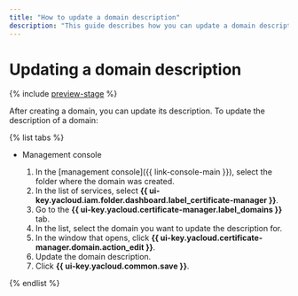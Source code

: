 ```yaml
---
title: "How to update a domain description"
description: "This guide describes how you can update a domain description."
---
```


# Updating a domain description

{% include [preview-stage](../../../_includes/certificate-manager/preview-stage.md) %}

After creating a domain, you can update its description. To update the description of a domain:

{% list tabs %}

- Management console

   1. In the [management console]({{ link-console-main }}), select the folder where the domain was created.
   1. In the list of services, select **{{ ui-key.yacloud.iam.folder.dashboard.label_certificate-manager }}**.
   1. Go to the **{{ ui-key.yacloud.certificate-manager.label_domains }}** tab.
   1. In the list, select the domain you want to update the description for.
   1. In the window that opens, click **{{ ui-key.yacloud.certificate-manager.domain.action_edit }}**.
   1. Update the domain description.
   1. Click **{{ ui-key.yacloud.common.save }}**.

{% endlist %}